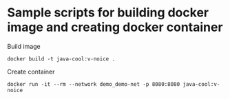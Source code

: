 
# Sample scripts for building docker image and creating docker container

Build image

```shell
docker build -t java-cool:v-noice .
```

Create container

```shell
docker run -it --rm --network demo_demo-net -p 8080:8080 java-cool:v-noice
```
